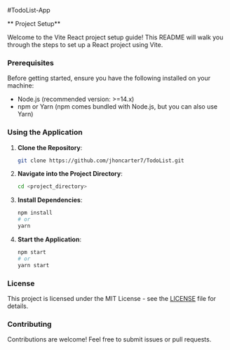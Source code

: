#TodoList-App

** Project Setup**

Welcome to the Vite React project setup guide! This README will walk you through the steps to set up a React project using Vite.
### Prerequisites

Before getting started, ensure you have the following installed on your machine:

- Node.js (recommended version: >=14.x)
- npm or Yarn (npm comes bundled with Node.js, but you can also use Yarn)

### Using the Application

1. **Clone the Repository**: 
    ```bash
    git clone https://github.com/jhoncarter7/TodoList.git
    ```

2. **Navigate into the Project Directory**:
    ```bash
    cd <project_directory>
    ```

3. **Install Dependencies**: 
    ```bash
    npm install
    # or
    yarn
    ```

4. **Start the Application**:
    ```bash
    npm start
    # or
    yarn start
    ```

### License

This project is licensed under the MIT License - see the [LICENSE](LICENSE) file for details.

### Contributing

Contributions are welcome! Feel free to submit issues or pull requests.

